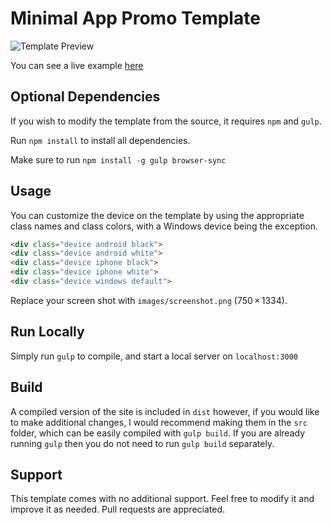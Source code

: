 # Minimal App Promo Template

![Template Preview](https://github.com/jchaike/minmalAppTemplate/raw/master/preview.gif "Template Preview")

You can see a live example [here](http://www.onemoresong.io)

## Optional Dependencies

If you wish to modify the template from the source, it requires `npm` and `gulp`.

Run `npm install` to install all dependencies.

Make sure to run `npm install -g gulp browser-sync`


## Usage

You can customize the device on the template by using the appropriate class names and class colors, with a Windows device being the exception.

```html
<div class="device android black">
<div class="device android white">
<div class="device iphone black">
<div class="device iphone white">
<div class="device windows default">
```

Replace your screen shot with `images/screenshot.png` (750 × 1334).


## Run Locally

Simply run `gulp` to compile, and start a local server on `localhost:3000`

## Build

A compiled version of the site is included in `dist` however, if you would like to make additional changes, I would recommend making them in the `src` folder, which can be easily compiled with `gulp build`. If you are already running `gulp` then you do not need to run `gulp build` separately.


## Support

This template comes with no additional support. Feel free to modify it and improve it as needed. Pull requests are appreciated.
